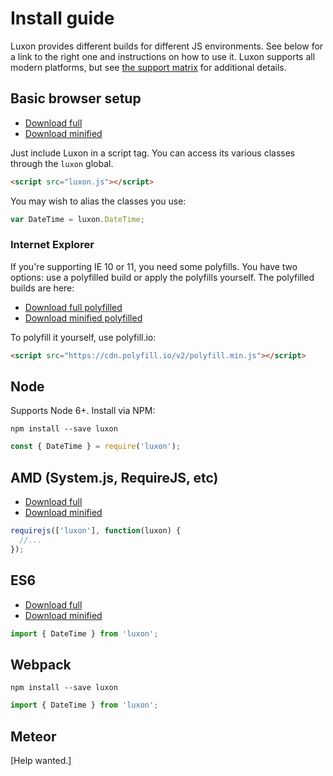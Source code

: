 # Install guide

Luxon provides different builds for different JS environments. See below for a link to the right one and instructions on how to use it. Luxon supports all modern platforms, but see [the support matrix](matrix.html) for additional details.

## Basic browser setup

* [Download full](../../global/luxon.js)
* [Download minified](../../global/luxon.min.js)

Just include Luxon in a script tag. You can access its various classes through the `luxon` global.

```html
<script src="luxon.js"></script>
```

You may wish to alias the classes you use:

```js
var DateTime = luxon.DateTime;
```

### Internet Explorer

If you're supporting IE 10 or 11, you need some polyfills. You have two options: use a polyfilled build or apply the polyfills yourself. The polyfilled builds are here:

* [Download full polyfilled](../../global-filled/luxon.js)
* [Download minified polyfilled](../../global-filled/luxon.min.js)

To polyfill it yourself, use polyfill.io:

```html
<script src="https://cdn.polyfill.io/v2/polyfill.min.js"></script>
```

## Node

Supports Node 6+. Install via NPM:

```
npm install --save luxon
```

```js
const { DateTime } = require('luxon');
```

## AMD (System.js, RequireJS, etc)

* [Download full](../../amd/luxon.js)
* [Download minified](../../amd/luxon.min.js)

```js
requirejs(['luxon'], function(luxon) {
  //...
});
```

## ES6

* [Download full](../../es6/luxon.js)
* [Download minified](../../es6/luxon.min.js)

```js
import { DateTime } from 'luxon';
```

## Webpack

```
npm install --save luxon
```

```js
import { DateTime } from 'luxon';
```

## Meteor

[Help wanted.]
